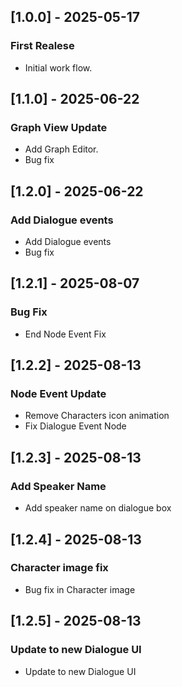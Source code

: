 ## \[1.0.0] - 2025-05-17

### First Realese

* Initial work flow.

## \[1.1.0] - 2025-06-22

### Graph View Update

* Add Graph Editor.
* Bug fix

## \[1.2.0] - 2025-06-22

### Add Dialogue events

* Add Dialogue events
* Bug fix

## \[1.2.1] - 2025-08-07

### Bug Fix

* End Node Event Fix

## \[1.2.2] - 2025-08-13

### Node Event Update

* Remove Characters icon animation
* Fix Dialogue Event Node

## \[1.2.3] - 2025-08-13

### Add Speaker Name

* Add speaker name on dialogue box

## \[1.2.4] - 2025-08-13

### Character image fix

* Bug fix in Character image

## \[1.2.5] - 2025-08-13

### Update to new Dialogue UI

* Update to new Dialogue UI
